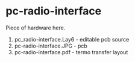 # pc-radio-interface
Piece of hardware here.

1. pc_radio-interface.Lay6 - editable pcb source
2. pc-radio-interface.JPG - pcb
3. pc-radio-interface.pdf - termo transfer layout
